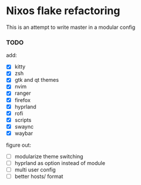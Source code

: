 # Nixos flake refactoring

This is an attempt to write master in a modular config

### TODO

add:

- [x] kitty
- [x] zsh
- [x] gtk and qt themes
- [x] nvim
- [x] ranger
- [x] firefox
- [x] hyprland
- [x] rofi
- [x] scripts
- [x] swaync
- [x] waybar

figure out:

- [ ] modularize theme switching
- [ ] hyprland as option instead of module
- [ ] multi user config
- [ ] better hosts/ format
